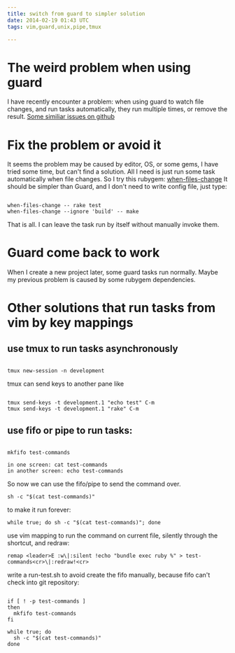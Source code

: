 ```yaml
---
title: switch from guard to simpler solution
date: 2014-02-19 01:43 UTC
tags: vim,guard,unix,pipe,tmux

---
```

# The weird problem when using guard
I have recently encounter a problem: when using guard to watch file changes,
and run tasks automatically, they run multiple times, or remove the result.
[Some similiar issues on github](https://github.com/netzpirat/guard-coffeescript/issues/28)

# Fix the problem or avoid it

It seems the problem may be caused by editor, OS, or some gems, I have tried
some time, but can't find a solution. All I need is just run some task
automatically when file changes. So I try this rubygem:
[when-files-change](https://github.com/adamsanderson/when-files-change) It
should be simpler than Guard, and I don't need to write config file, just type:

```shell

when-files-change -- rake test
when-files-change --ignore 'build' -- make
```

That is all. I can leave the task run by itself without manually invoke them.

# Guard come back to work
When I create a new project later, some guard tasks run normally. Maybe my
previous problem is caused by some rubygem dependencies.

# Other solutions that run tasks from vim by key mappings

## use tmux to run tasks asynchronously

```shell

tmux new-session -n development
```
tmux can send keys to another pane like

```shell

tmux send-keys -t development.1 "echo test" C-m
tmux send-keys -t development.1 "rake" C-m
```

## use fifo or pipe to run tasks:

```shell

mkfifo test-commands

in one screen: cat test-commands
in another screen: echo test-commands
```
So now we can use the fifo/pipe to send the command over.

```shell
sh -c "$(cat test-commands)"
```

to make it run forever:

```shell
while true; do sh -c "$(cat test-commands)"; done
```

use vim mapping to run the command on current file, silently through the shortcut, and redraw:

```shell
remap <leader>E :w\|:silent !echo "bundle exec ruby %" > test-commands<cr>\|:redraw!<cr>
```

write a run-test.sh to avoid create the fifo manually, because fifo can't check into git repository:

```shell

if [ ! -p test-commands ]
then
  mkfifo test-commands
fi

while true; do
  sh -c "$(cat test-commands)"
done

```

